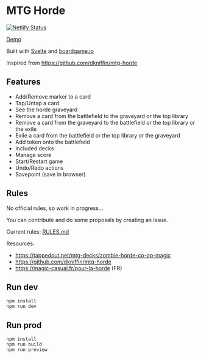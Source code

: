 # MTG Horde

[![Netlify Status](https://api.netlify.com/api/v1/badges/c6818713-2f34-43d2-8261-c57a9268cea5/deploy-status)](https://app.netlify.com/sites/mtg-horde/deploys)

[Demo](https://mtg-horde.netlify.app/)

Built with [Svelte](https://github.com/sveltejs/svelte) and [boardgame.io](https://github.com/boardgameio/boardgame.io)

Inspired from https://github.com/dkniffin/mtg-horde

## Features

- Add/Remove marker to a card
- Tap/Untap a card
- See the horde graveyard
- Remove a card from the battlefield to the graveyard or the top library
- Remove a card from the graveyard to the battlefield or the top library or the exile
- Exile a card from the battlefield or the top library or the graveyard
- Add token onto the battlefield
- Included decks
- Manage score
- Start/Restart game
- Undo/Redo actions
- Savepoint (save in browser)

## Rules

No official rules, so work in progress...

You can contribute and do some proposals by creating an issue.

Current rules: [RULES.md](./RULES.md)

Resources:

- https://tappedout.net/mtg-decks/zombie-horde-co-op-magic
- https://github.com/dkniffin/mtg-horde
- https://magic-casual.fr/pour-la-horde (FR)

## Run dev

    npm install
    npm run dev

## Run prod

    npm install
    npm run build
    npm run preview
